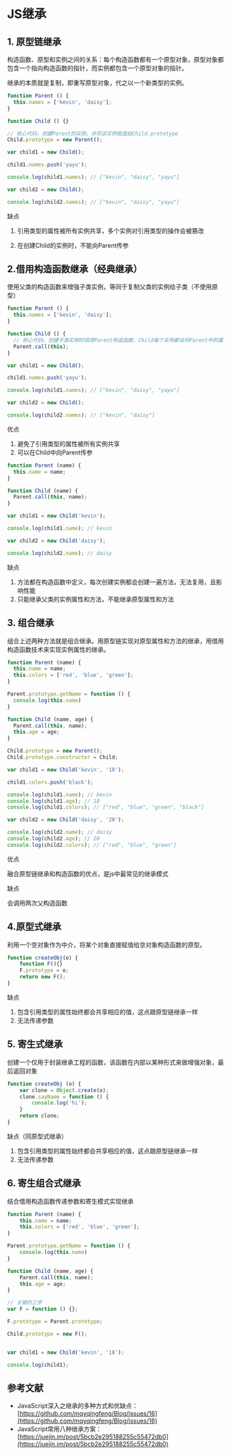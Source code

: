 # JS继承

## 1. 原型链继承

构造函数、原型和实例之间的关系：每个构造函数都有一个原型对象，原型对象都包含一个指向构造函数的指针，而实例都包含一个原型对象的指针。

继承的本质就是复制，即重写原型对象，代之以一个新类型的实例。

```js
function Parent () {
  this.names = ['kevin', 'daisy'];
}

function Child () {}

// 核心代码，创建Parent的实例，并将该实例赋值给Child.prototype
Child.prototype = new Parent();

var child1 = new Child();

child1.names.push('yayu');

console.log(child1.names); // ["kevin", "daisy", "yayu"]

var child2 = new Child();

console.log(child2.names); // ["kevin", "daisy", "yayu"]
```





缺点

1. 引用类型的属性被所有实例共享，多个实例对引用类型的操作会被篡改

2. 在创建Child的实例时，不能向Parent传参

## 2.借用构造函数继承（经典继承）

使用父类的构造函数来增强子类实例，等同于复制父类的实例给子类（不使用原型）

```js
function Parent () {
  this.names = ['kevin', 'daisy'];
}

function Child () {
  // 核心代码，创建子类实例时调用Parent构造函数，Child每个实例都会将Parent中的属性复制一份
  Parent.call(this);
}

var child1 = new Child();

child1.names.push('yayu');

console.log(child1.names); // ["kevin", "daisy", "yayu"]

var child2 = new Child();

console.log(child2.names); // ["kevin", "daisy"]
```

优点

1. 避免了引用类型的属性被所有实例共享
2. 可以在Child中向Parent传参

```js
function Parent (name) {
  this.name = name;
}

function Child (name) {
  Parent.call(this, name);
}

var child1 = new Child('kevin');

console.log(child1.name); // kevin

var child2 = new Child('daisy');

console.log(child2.name); // daisy
```

缺点

1. 方法都在构造函数中定义，每次创建实例都会创建一遍方法，无法复用，且影响性能
2. 只能继承父类的实例属性和方法，不能继承原型属性和方法

## 3. 组合继承

组合上述两种方法就是组合继承。用原型链实现对原型属性和方法的继承，用借用构造函数技术来实现实例属性的继承。

```js
function Parent (name) {
  this.name = name;
  this.colors = ['red', 'blue', 'green'];
}

Parent.prototype.getName = function () {
  console.log(this.name)
}

function Child (name, age) {
  Parent.call(this, name);
  this.age = age;
}

Child.prototype = new Parent();
Child.prototype.constructor = Child;

var child1 = new Child('kevin', '18');

child1.colors.push('black');

console.log(child1.name); // kevin
console.log(child1.age); // 18
console.log(child1.colors); // ["red", "blue", "green", "black"]

var child2 = new Child('daisy', '20');

console.log(child2.name); // daisy
console.log(child2.age); // 20
console.log(child2.colors); // ["red", "blue", "green"]
```

优点

融合原型链继承和构造函数的优点，是js中最常见的继承模式

缺点

会调用两次父构造函数

## 4.原型式继承

利用一个空对象作为中介，将某个对象直接赋值给空对象构造函数的原型。

```js
function createObj(o) {
    function F(){}
    F.prototype = o;
    return new F();
}
```

缺点

1. 包含引用类型的属性始终都会共享相应的值，这点跟原型链继承一样
2. 无法传递参数

## 5. 寄生式继承

创建一个仅用于封装继承工程的函数，该函数在内部以某种形式来做增强对象，最后返回对象

```js
function createObj (o) {
    var clone = Object.create(o);
    clone.sayName = function () {
        console.log('hi');
    }
    return clone;
}
```

缺点（同原型式继承）

1. 包含引用类型的属性始终都会共享相应的值，这点跟原型链继承一样
2. 无法传递参数

## 6. 寄生组合式继承

结合借用构造函数传递参数和寄生模式实现继承

```js
function Parent (name) {
    this.name = name;
    this.colors = ['red', 'blue', 'green'];
}

Parent.prototype.getName = function () {
    console.log(this.name)
}

function Child (name, age) {
    Parent.call(this, name);
    this.age = age;
}

// 关键的三步
var F = function () {};

F.prototype = Parent.prototype;

Child.prototype = new F();


var child1 = new Child('kevin', '18');

console.log(child1);
```

## 参考文献

- JavaScript深入之继承的多种方式和优缺点：[https://github.com/mqyqingfeng/Blog/issues/16](https://github.com/mqyqingfeng/Blog/issues/16)
- JavaScript常用八种继承方案：[https://juejin.im/post/5bcb2e295188255c55472db0](https://juejin.im/post/5bcb2e295188255c55472db0)